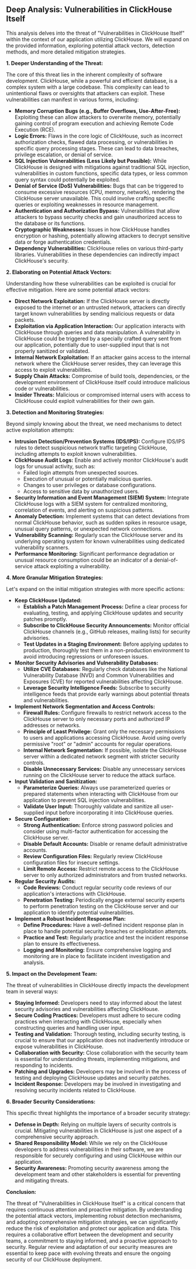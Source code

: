 ## Deep Analysis: Vulnerabilities in ClickHouse Itself

This analysis delves into the threat of "Vulnerabilities in ClickHouse Itself" within the context of our application utilizing ClickHouse. We will expand on the provided information, exploring potential attack vectors, detection methods, and more detailed mitigation strategies.

**1. Deeper Understanding of the Threat:**

The core of this threat lies in the inherent complexity of software development. ClickHouse, while a powerful and efficient database, is a complex system with a large codebase. This complexity can lead to unintentional flaws or oversights that attackers can exploit. These vulnerabilities can manifest in various forms, including:

* **Memory Corruption Bugs (e.g., Buffer Overflows, Use-After-Free):**  Exploiting these can allow attackers to overwrite memory, potentially gaining control of program execution and achieving Remote Code Execution (RCE).
* **Logic Errors:** Flaws in the core logic of ClickHouse, such as incorrect authorization checks, flawed data processing, or vulnerabilities in specific query processing stages. These can lead to data breaches, privilege escalation, or denial of service.
* **SQL Injection Vulnerabilities (Less Likely but Possible):** While ClickHouse is designed with mitigations against traditional SQL injection, vulnerabilities in custom functions, specific data types, or less common query syntax could potentially be exploited.
* **Denial of Service (DoS) Vulnerabilities:**  Bugs that can be triggered to consume excessive resources (CPU, memory, network), rendering the ClickHouse server unavailable. This could involve crafting specific queries or exploiting weaknesses in resource management.
* **Authentication and Authorization Bypass:**  Vulnerabilities that allow attackers to bypass security checks and gain unauthorized access to the database or its functions.
* **Cryptographic Weaknesses:**  Issues in how ClickHouse handles encryption or hashing, potentially allowing attackers to decrypt sensitive data or forge authentication credentials.
* **Dependency Vulnerabilities:** ClickHouse relies on various third-party libraries. Vulnerabilities in these dependencies can indirectly impact ClickHouse's security.

**2. Elaborating on Potential Attack Vectors:**

Understanding how these vulnerabilities can be exploited is crucial for effective mitigation. Here are some potential attack vectors:

* **Direct Network Exploitation:** If the ClickHouse server is directly exposed to the internet or an untrusted network, attackers can directly target known vulnerabilities by sending malicious requests or data packets.
* **Exploitation via Application Interaction:** Our application interacts with ClickHouse through queries and data manipulation. A vulnerability in ClickHouse could be triggered by a specially crafted query sent from our application, potentially due to user-supplied input that is not properly sanitized or validated.
* **Internal Network Exploitation:** If an attacker gains access to the internal network where the ClickHouse server resides, they can leverage this access to exploit vulnerabilities.
* **Supply Chain Attacks:** Compromise of build tools, dependencies, or the development environment of ClickHouse itself could introduce malicious code or vulnerabilities.
* **Insider Threats:** Malicious or compromised internal users with access to ClickHouse could exploit vulnerabilities for their own gain.

**3. Detection and Monitoring Strategies:**

Beyond simply knowing about the threat, we need mechanisms to detect active exploitation attempts:

* **Intrusion Detection/Prevention Systems (IDS/IPS):** Configure IDS/IPS rules to detect suspicious network traffic targeting ClickHouse, including attempts to exploit known vulnerabilities.
* **ClickHouse Audit Logs:** Enable and actively monitor ClickHouse's audit logs for unusual activity, such as:
    * Failed login attempts from unexpected sources.
    * Execution of unusual or potentially malicious queries.
    * Changes to user privileges or database configurations.
    * Access to sensitive data by unauthorized users.
* **Security Information and Event Management (SIEM) System:** Integrate ClickHouse logs with a SIEM system for centralized monitoring, correlation of events, and alerting on suspicious patterns.
* **Anomaly Detection:** Implement systems that can detect deviations from normal ClickHouse behavior, such as sudden spikes in resource usage, unusual query patterns, or unexpected network connections.
* **Vulnerability Scanning:** Regularly scan the ClickHouse server and its underlying operating system for known vulnerabilities using dedicated vulnerability scanners.
* **Performance Monitoring:**  Significant performance degradation or unusual resource consumption could be an indicator of a denial-of-service attack exploiting a vulnerability.

**4. More Granular Mitigation Strategies:**

Let's expand on the initial mitigation strategies with more specific actions:

* **Keep ClickHouse Updated:**
    * **Establish a Patch Management Process:** Define a clear process for evaluating, testing, and applying ClickHouse updates and security patches promptly.
    * **Subscribe to ClickHouse Security Announcements:** Monitor official ClickHouse channels (e.g., GitHub releases, mailing lists) for security advisories.
    * **Test Updates in a Staging Environment:** Before applying updates to production, thoroughly test them in a non-production environment to avoid introducing regressions or unforeseen issues.
* **Monitor Security Advisories and Vulnerability Databases:**
    * **Utilize CVE Databases:** Regularly check databases like the National Vulnerability Database (NVD) and Common Vulnerabilities and Exposures (CVE) for reported vulnerabilities affecting ClickHouse.
    * **Leverage Security Intelligence Feeds:** Subscribe to security intelligence feeds that provide early warnings about potential threats and vulnerabilities.
* **Implement Network Segmentation and Access Controls:**
    * **Firewall Rules:** Configure firewalls to restrict network access to the ClickHouse server to only necessary ports and authorized IP addresses or networks.
    * **Principle of Least Privilege:** Grant only the necessary permissions to users and applications accessing ClickHouse. Avoid using overly permissive "root" or "admin" accounts for regular operations.
    * **Internal Network Segmentation:** If possible, isolate the ClickHouse server within a dedicated network segment with stricter security controls.
    * **Disable Unnecessary Services:** Disable any unnecessary services running on the ClickHouse server to reduce the attack surface.
* **Input Validation and Sanitization:**
    * **Parameterize Queries:** Always use parameterized queries or prepared statements when interacting with ClickHouse from our application to prevent SQL injection vulnerabilities.
    * **Validate User Input:** Thoroughly validate and sanitize all user-supplied input before incorporating it into ClickHouse queries.
* **Secure Configuration:**
    * **Strong Authentication:** Enforce strong password policies and consider using multi-factor authentication for accessing the ClickHouse server.
    * **Disable Default Accounts:** Disable or rename default administrative accounts.
    * **Review Configuration Files:** Regularly review ClickHouse configuration files for insecure settings.
    * **Limit Remote Access:** Restrict remote access to the ClickHouse server to only authorized administrators and from trusted networks.
* **Regular Security Audits:**
    * **Code Reviews:** Conduct regular security code reviews of our application's interactions with ClickHouse.
    * **Penetration Testing:** Periodically engage external security experts to perform penetration testing on the ClickHouse server and our application to identify potential vulnerabilities.
* **Implement a Robust Incident Response Plan:**
    * **Define Procedures:** Have a well-defined incident response plan in place to handle potential security breaches or exploitation attempts.
    * **Practice and Test:** Regularly practice and test the incident response plan to ensure its effectiveness.
    * **Logging and Monitoring:** Ensure comprehensive logging and monitoring are in place to facilitate incident investigation and analysis.

**5. Impact on the Development Team:**

The threat of vulnerabilities in ClickHouse directly impacts the development team in several ways:

* **Staying Informed:** Developers need to stay informed about the latest security advisories and vulnerabilities affecting ClickHouse.
* **Secure Coding Practices:** Developers must adhere to secure coding practices when interacting with ClickHouse, especially when constructing queries and handling user input.
* **Testing and Validation:** Thorough testing, including security testing, is crucial to ensure that our application does not inadvertently introduce or expose vulnerabilities in ClickHouse.
* **Collaboration with Security:**  Close collaboration with the security team is essential for understanding threats, implementing mitigations, and responding to incidents.
* **Patching and Upgrades:** Developers may be involved in the process of testing and deploying ClickHouse updates and security patches.
* **Incident Response:** Developers may be involved in investigating and resolving security incidents related to ClickHouse.

**6. Broader Security Considerations:**

This specific threat highlights the importance of a broader security strategy:

* **Defense in Depth:** Relying on multiple layers of security controls is crucial. Mitigating vulnerabilities in ClickHouse is just one aspect of a comprehensive security approach.
* **Shared Responsibility Model:**  While we rely on the ClickHouse developers to address vulnerabilities in their software, we are responsible for securely configuring and using ClickHouse within our application.
* **Security Awareness:**  Promoting security awareness among the development team and other stakeholders is essential for preventing and mitigating threats.

**Conclusion:**

The threat of "Vulnerabilities in ClickHouse Itself" is a critical concern that requires continuous attention and proactive mitigation. By understanding the potential attack vectors, implementing robust detection mechanisms, and adopting comprehensive mitigation strategies, we can significantly reduce the risk of exploitation and protect our application and data. This requires a collaborative effort between the development and security teams, a commitment to staying informed, and a proactive approach to security. Regular review and adaptation of our security measures are essential to keep pace with evolving threats and ensure the ongoing security of our ClickHouse deployment.
